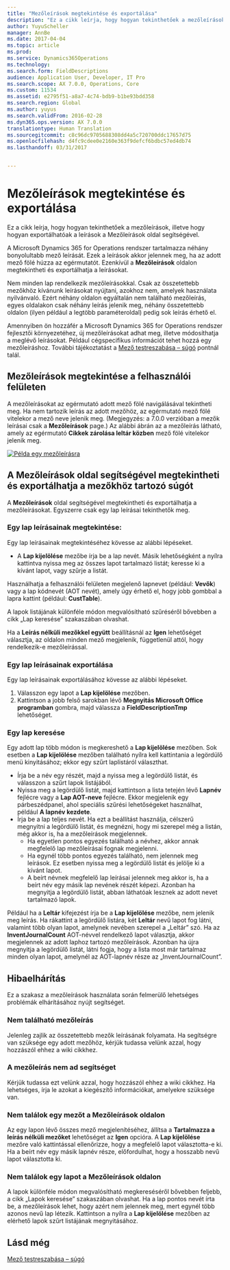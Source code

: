 ```yaml
---
title: "Mezőleírások megtekintése és exportálása"
description: "Ez a cikk leírja, hogy hogyan tekinthetőek a mezőleírások, illetve hogy hogyan exportálhatóak a leírások a Mezőleírások oldal segítségével."
author: YuyuScheller
manager: AnnBe
ms.date: 2017-04-04
ms.topic: article
ms.prod: 
ms.service: Dynamics365Operations
ms.technology: 
ms.search.form: FieldDescriptions
audience: Application User, Developer, IT Pro
ms.search.scope: AX 7.0.0, Operations, Core
ms.custom: 11534
ms.assetid: e2795f51-a8a7-4c74-bdb9-b1be93bdd358
ms.search.region: Global
ms.author: yuyus
ms.search.validFrom: 2016-02-28
ms.dyn365.ops.version: AX 7.0.0
translationtype: Human Translation
ms.sourcegitcommit: c8c96dc9705688308dd4a5c720700ddc17657d75
ms.openlocfilehash: d4fc9cdee0e2160e363f9defcf6bdbc57ed4db74
ms.lasthandoff: 03/31/2017


---
```


# <a name="view-and-export-field-descriptions"></a>Mezőleírások megtekintése és exportálása

Ez a cikk leírja, hogy hogyan tekinthetőek a mezőleírások, illetve hogy hogyan exportálhatóak a leírások a Mezőleírások oldal segítségével.

A Microsoft Dynamics 365 for Operations rendszer tartalmazza néhány bonyolultabb mező leírását. Ezek a leírások akkor jelennek meg, ha az adott mező fölé húzza az egérmutatót. Ezenkívül a **Mezőleírások** oldalon megtekintheti és exportálhatja a leírásokat. 

Nem minden lap rendelkezik mezőleírásokkal. Csak az összetettebb mezőkhöz kívánunk leírásokat nyújtani, azokhoz nem, amelyek használata nyilvánvaló. Ezért néhány oldalon egyáltalán nem található mezőleírás, egyes oldalakon csak néhány leírás jelenik meg, néhány összetettebb oldalon (ilyen például a legtöbb paraméteroldal) pedig sok leírás érhető el. 

Amennyiben ön hozzáfér a Microsoft Dynamics 365 for Operations rendszer fejlesztői környezetéhez, új mezőleírásokat adhat meg, illetve módosíthatja a meglévő leírásokat. Például cégspecifikus információt tehet hozzá egy mezőleíráshoz. További tájékoztatást a [Mező testreszabása – súgó](/dynamics365/operations/dev-itpro/user-interface/customize-field-help) pontnál talál.

## <a name="see-field-descriptions-in-the-user-interface"></a>Mezőleírások megtekintése a felhasználói felületen
A mezőleírásokat az egérmutató adott mező fölé navigálásával tekintheti meg. Ha nem tartozik leírás az adott mezőhöz, az egérmutató mező fölé vitelekor a mező neve jelenik meg. (Megjegyzés: a 7.0.0 verzióban a mezők leírásai csak a **Mezőleírások** page.) Az alábbi ábrán az a mezőleírás látható, amely az egérmutató **Cikkek zárolása leltár közben** mező fölé vitelekor jelenik meg. 

[![Példa egy mezőleírásra](./media/field-description.png)](./media/field-description.png)

## <a name="use-the-field-descriptions-page-to-view-and-export-field-help"></a>A Mezőleírások oldal segítségével megtekintheti és exportálhatja a mezőkhöz tartozó súgót
A **Mezőleírások** oldal segítségével megtekintheti és exportálhatja a mezőleírásokat. Egyszerre csak egy lap leírásai tekinthetők meg.

### <a name="view-the-descriptions-for-a-page"></a>Egy lap leírásainak megtekintése:

Egy lap leírásainak megtekintéséhez kövesse az alábbi lépéseket.

-   A **Lap kijelölése** mezőbe írja be a lap nevét. Másik lehetőségként a nyílra kattintva nyissa meg az összes lapot tartalmazó listát; keresse ki a kívánt lapot, vagy szűrje a listát.

Használhatja a felhasználói felületen megjelenő lapnevet (például: **Vevők**) vagy a lap kódnevét (AOT nevét), amely úgy érhető el, hogy jobb gombbal a lapra kattint (például: **CustTable**). 

A lapok listájának különféle módon megvalósítható szűréséről bővebben a cikk „Lap keresése” szakaszában olvashat. 

Ha a **Leírás nélküli mezőkkel együtt** beállításnál az **Igen** lehetőséget választja, az oldalon minden mező megjelenik, függetlenül attól, hogy rendelkezik-e mezőleírással.

### <a name="export-the-descriptions-for-a-page"></a>Egy lap leírásainak exportálása

Egy lap leírásainak exportálásához kövesse az alábbi lépéseket.

1.  Válasszon egy lapot a **Lap kijelölése** mezőben.
2.  Kattintson a jobb felső sarokban lévő **Megnyitás Microsoft Office programban** gombra, majd válassza a **FieldDescriptionTmp** lehetőséget.

### <a name="searching-for-a-page"></a>Egy lap keresése

Egy adott lap több módon is megkereshető a **Lap kijelölése** mezőben. Sok esetben a **Lap kijelölése** mezőben található nyílra kell kattintania a legördülő menü kinyitásához; ekkor egy szűrt laplistáról választhat.

-   Írja be a név egy részét, majd a nyissa meg a legördülő listát, és válasszon a szűrt lapok listájából.
-   Nyissa meg a legördülő listát, majd kattintson a lista tetején lévő **Lapnév** fejlécre vagy a **Lap AOT-neve** fejlécre. Ekkor megjelenik egy párbeszédpanel, ahol speciális szűrési lehetőségeket használhat, például **A lapnév kezdete**.
-   Írja be a lap teljes nevét. Ha ezt a beállítást használja, célszerű megnyitni a legördülő listát, és megnézni, hogy mi szerepel még a listán, még akkor is, ha a mezőleírások megjelennek.
    -   Ha egyetlen pontos egyezés található a névhez, akkor annak megfelelő lap mezőleírásai fognak megjelenni.
    -   Ha egynél több pontos egyezés található, nem jelennek meg leírások. Ez esetben nyissa meg a legördülő listát és jelölje ki a kívánt lapot.
    -   A beírt névnek megfelelő lap leírásai jelennek meg akkor is, ha a beírt név egy másik lap nevének részét képezi. Azonban ha megnyitja a legördülő listát, abban láthatóak lesznek az adott nevet tartalmazó lapok.

Például ha a **Leltár** kifejezést írja be a ****Lap kijelölése**** mezőbe, nem jelenik meg leírás. Ha rákattint a legördülő listára, két **Leltár** nevű lapot fog látni, valamint több olyan lapot, amelynek nevében szerepel a „Leltár” szó. Ha az **InventJournalCount** AOT-névvel rendelkező lapot választja, akkor megjelennek az adott laphoz tartozó mezőleírások. Azonban ha újra megnyitja a legördülő listát, látni fogja, hogy a lista most már tartalmaz minden olyan lapot, amelynél az AOT-lapnév része az „InventJournalCount”.

## <a name="troubleshooting"></a>Hibaelhárítás
Ez a szakasz a mezőleírások használata során felmerülő lehetséges problémák elhárításához nyújt segítséget.

### <a name="i-cant-find-a-field-description"></a>Nem található mezőleírás

Jelenleg zajlik az összetettebb mezők leírásának folyamata. Ha segítségre van szüksége egy adott mezőhöz, kérjük tudassa velünk azzal, hogy hozzászól ehhez a wiki cikkhez.

### <a name="the-field-description-isnt-helpful"></a>A mezőleírás nem ad segítséget

Kérjük tudassa ezt velünk azzal, hogy hozzászól ehhez a wiki cikkhez. Ha lehetséges, írja le azokat a kiegészítő információkat, amelyekre szüksége van.

### <a name="i-cant-find-a-field-on-the-field-descriptions-page"></a>Nem találok egy mezőt a Mezőleírások oldalon

Az egy lapon lévő összes mező megjelenítéséhez, állítsa a **Tartalmazza a leírás nélküli mezőket** lehetőséget az **Igen** opcióra. A **Lap kijelölése** mezőre való kattintással ellenőrizze, hogy a megfelelő lapot választotta-e ki. Ha a beírt név egy másik lapnév része, előfordulhat, hogy a hosszabb nevű lapot választotta ki.

### <a name="i-cant-find-a-page-on-the-field-descriptions-page"></a>Nem találok egy lapot a Mezőleírások oldalon

A lapok különféle módon megvalósítható megkereséséről bővebben feljebb, a cikk „Lapok keresése” szakaszában olvashat. Ha a lap pontos nevét írta be, a mezőleírások lehet, hogy azért nem jelennek meg, mert egynél több azonos nevű lap létezik. Kattintson a nyílra a **Lap kijelölése** mezőben az elérhető lapok szűrt listájának megnyitásához.

<a name="see-also"></a>Lásd még
--------

[Mező testreszabása – súgó](https:/docs.microsoft.com/en-us/dynamics365/operations/dev-itpro/user-interface/customize-field-help.md)


